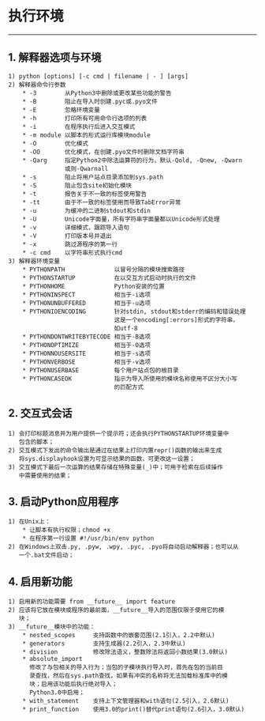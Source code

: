 # **执行环境**
***

## **1. 解释器选项与环境**
    1) python [options] [-c cmd | filename | - ] [args]
    2) 解释器命令行参数
        * -3        从Python3中删除或更改某些功能的警告
        * -B        阻止在导入时创建.pyc或.pyo文件
        * -E        忽略环境变量
        * -h        打印所有可用命令行选项的列表
        * -i        在程序执行后进入交互模式
        * -m module 以脚本的形式运行库模块module
        * -O        优化模式
        * -OO       优化模式，在创建.pyo文件时删除文档字符串
        * -Qarg     指定Python2中除法运算符的行为，默认-Qold, -Qnew, -Qwarn
                    或则-Qwarnall
        * -s        阻止将用户站点目录添加到sys.path
        * -S        阻止包含site初始化模块
        * -t        报告关于不一致的标签使用警告
        * -tt       由于不一致的标签使用而导致TabError异常
        * -u        为缓冲的二进制stdout和stdin
        * -U        Unicode字面量，所有字符串字面量都以Unicode形式处理
        * -v        详细模式，跟踪导入语句
        * -V        打印版本号并退出
        * -x        跳过源程序的第一行
        * -c cmd    以字符串形式执行cmd
    3) 解释器环境变量
        * PYTHONPATH              以冒号分隔的模块搜索路径
        * PYTHONSTARTUP           在以交互方式启动时执行的文件
        * PYTHONHOME              Python安装的位置
        * PYTHONINSPECT           相当于-i选项
        * PYTHONUNBUFFERED        相当于-u选项
        * PYTHONIOENCODING        针对stdin, stdout和stderr的编码和错误处理
                                  这是一个encoding[:errors]形式的字符串，
                                  如utf-8
        * PYTHONDONTWRITEBYTECODE 相当于-B选项
        * PYTHONOPTIMIZE          相当于-O选项
        * PYTHONNOUSERSITE        相当于-s选项
        * PYTHONVERBOSE           相当于-v选项
        * PYTHONUSERBASE          每个用户站点包的根目录
        * PYTHONCASEOK            指示为导入所使用的模块名称使用不区分大小写
                                  的匹配方式

## **2. 交互式会话**
    1) 会打印标题消息并为用户提供一个提示符；还会执行PYTHONSTARTUP环境变量中
       包含的脚本；
    2) 交互模式下发出的命令输出是通过在结果上打印内置repr()函数的输出来生成
       将sys.displayhook设置为可显示结果的函数，可更改这一设置；
    3) 交互模式下最后一次运算的结果存储在特殊变量(_)中；可用于检索在后续操作
       中需要使用的结果；

## **3. 启动Python应用程序**
    1) 在Unix上：
        * 让脚本有执行权限；chmod +x
        * 在程序第一行设置 #!/usr/bin/env python
    2) 在Windows上双击.py, .pyw, .wpy, .pyc, .pyo将自动启动解释器；也可以从
       一个.bat文件启动；

## **4. 启用新功能**
    1) 启用新的功能需要 from __future__ import feature
    2) 应该将它放在模块或程序的最前面，__future__导入的范围仅限于使用它的模
       块；
    3) __future__模块中的功能：
        * nested_scopes     支持函数中的嵌套范围(2.1引入，2.2中默认)
        * generators        支持生成器(2.2引入，2.3中默认)
        * division          修改除法语义，整数除法将返回小数结果(3.0默认)
        * absolute_import
          修改了与包相关的导入行为；当包的子模块执行导入时，首先在包的当前目
          录查找，然后在sys.path查找，如果有冲突的名称将无法加载标准库中的模
          块；启用该功能后执行绝对导入；
          Python3.0中启用；
        * with_statement    支持上下文管理器和with语句(2.5引入，2.6默认)
        * print_function    使用3.0的print()替代print语句(2.6引入，3.0默认)
